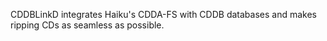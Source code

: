 CDDBLinkD integrates Haiku's CDDA-FS with CDDB databases and makes ripping CDs as seamless as possible.
